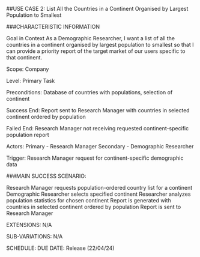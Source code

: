 ##USE CASE 2: List All the Countries in a Continent Organised by Largest Population to Smallest

###CHARACTERISTIC INFORMATION

Goal in Context
As a Demographic Researcher, I want a list of all the countries in a continent organised by largest population to smallest so that I can provide a priority report of the target market of our users specific to that continent.

Scope: Company

Level: Primary Task

Preconditions: Database of countries with populations, selection of continent

Success End: Report sent to Research Manager with countries in selected continent ordered by population

Failed End: Research Manager not receiving requested continent-specific population report

Actors:
Primary - Research Manager
Secondary - Demographic Researcher

Trigger: Research Manager request for continent-specific demographic data

###MAIN SUCCESS SCENARIO:

Research Manager requests population-ordered country list for a continent
Demographic Researcher selects specified continent
Researcher analyzes population statistics for chosen continent
Report is generated with countries in selected continent ordered by population
Report is sent to Research Manager

EXTENSIONS: N/A

SUB-VARIATIONS: N/A

SCHEDULE: DUE DATE: Release (22/04/24)